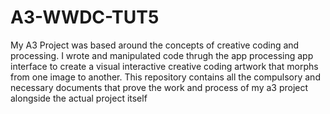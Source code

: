 # A3-WWDC-TUT5
My A3 Project was based around the concepts of creative coding and processing. I wrote and manipulated code thrugh the app processing app interface to create a visual interactive creative coding artwork that morphs from one image to another. This repository contains all the compulsory and necessary documents that prove the work and process of my a3 project alongside the actual project itself 
